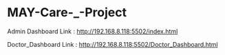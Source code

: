 # MAY-Care-_-Project


Admin Dashboard Link :
http://192.168.8.118:5502/index.html

Doctor_Dashboard Link :
http://192.168.8.118:5502/Doctor_Dashboard.html

